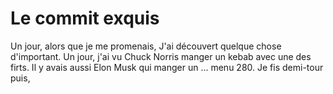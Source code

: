 # Le commit exquis

Un jour, alors que je me promenais,
J'ai découvert quelque chose d'important.
Un jour,
j'ai vu Chuck Norris manger un kebab 
avec une des firts. 
Il y avais aussi Elon Musk qui manger un ... 
menu 280.
Je fis demi-tour puis,
